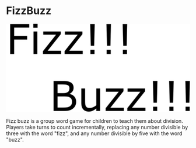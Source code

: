 # FizzBuzz

![alt text](https://github.com/adanBreak/FizzBuzz/blob/master/src/main/resources/fizzbuzz.png)

Fizz buzz is a group word game for children to teach them about division. Players take turns to count incrementally, replacing any number divisible by three with the word "fizz", and any number divisible by five with the word "buzz".

